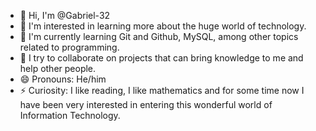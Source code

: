 - 👋 Hi, I'm @Gabriel-32
- 👀 I'm interested in learning more about the huge world of technology.
- 🌱 I'm currently learning Git and Github, MySQL, among other topics related to programming.
- 💞️ I try to collaborate on projects that can bring knowledge to me and help other people.
- 😄 Pronouns: He/him
- ⚡ Curiosity: I like reading, I like mathematics and for some time now I have been very interested in entering this wonderful world of Information Technology.
<!---
Gabriel-32/Gabriel-32 is a ✨ special ✨ repository because its `README.md` (this file) appears on your GitHub profile.
You can click the Preview link to take a look at your changes.
--->
